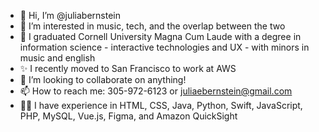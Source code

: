 - 👋 Hi, I’m @juliabernstein
- 👀 I’m interested in music, tech, and the overlap between the two
- 🌱 I graduated Cornell University Magna Cum Laude with a degree in information science - interactive technologies and UX - with minors in music and english
- ✨ I recently moved to San Francisco to work at AWS
- 💞️ I’m looking to collaborate on anything!
- 📫 How to reach me: 305-972-6123 or juliaebernstein@gmail.com
- 👩‍💻 I have experience in HTML, CSS, Java, Python, Swift, JavaScript, PHP, MySQL, Vue.js, Figma, and Amazon QuickSight

<!---
juliabernstein/juliabernstein is a ✨ special ✨ repository because its `README.md` (this file) appears on your GitHub profile.
You can click the Preview link to take a look at your changes.
--->
